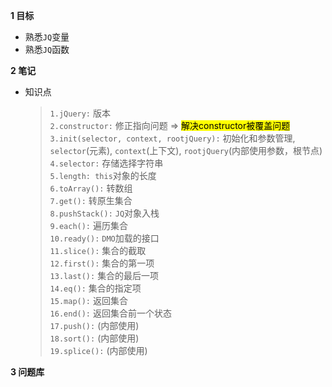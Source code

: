 **1 目标**
* 熟悉`JQ`变量
* 熟悉`JQ`函数

**2 笔记**
* 知识点
    > `1.jQuery:` 版本  
    > `2.constructor:` 修正指向问题 =>  <mark>解决constructor被覆盖问题</mark>  
    > `3.init(selector, context, rootjQuery):` 初始化和参数管理, `selector`(元素), `context`(上下文), `rootjQuery`(内部使用参数，根节点)  
    > `4.selector:` 存储选择字符串  
    > `5.length: this`对象的长度  
    > `6.toArray():` 转数组  
    > `7.get():` 转原生集合  
    > `8.pushStack():` `JQ`对象入栈  
    > `9.each():` 遍历集合  
    > `10.ready():` `DMO`加载的接口  
    > `11.slice():` 集合的截取  
    > `12.first():` 集合的第一项  
    > `13.last():` 集合的最后一项  
    > `14.eq():` 集合的指定项  
    > `15.map():` 返回集合  
    > `16.end():` 返回集合前一个状态  
    > `17.push():` (内部使用)  
    > `18.sort():` (内部使用)  
    > `19.splice():` (内部使用)  

**3 问题库**